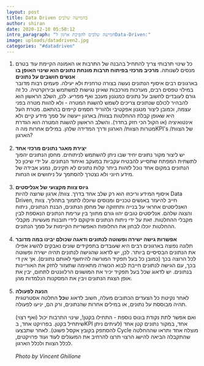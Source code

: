 ```yaml
---
layout: post
title: Data Driven בחמישה שלבים
author: shiran
date: 2020-12-10 05:50:12
intro_paragraph: "חמישה שלבים להפיכת ארגון לData-Driven:"
image: uploads/datadriven2.jpg
categories: "#datadriven"
---
```

1. כל שינוי תרבותי צריך להתחיל בהבנה של התרבות או האמונה הקיימת עוד בטרם מנסים לשנותה. **מרכיב מרכזי בפיתוח תרבות מונחת נתונים הוא שינוי האופן בו אנשים חושבים על נתונים**  <br>
בארגונים רבים איסוף הנתונים נעשה בצורה טרחנית ולא יעילה. פעמים רבות מדובר במילוי טפסים רבים, מערכות מורכבות שאינן נגישות למשתמש ובירוקרטיה. כל זה גורם לעובדים לחשוב על נתונים כמנגנון מעכב ואף מפריע.
לכן, השלב הראשון הוא להבהיר לכולם שנתונים צריכים לשמש להשגת המטרה - ולא להוות מטרה בפני עצמה, וכמובן ליצור מנגנון אפקטיבי ולהוריד חסמים קיימים בהתאם.
מטרת העל היא שאופן קבלת ההחלטות בצוות/ בארגון ייעשה על סמך מידע קיים ולא אינטואיציה (או הקול הכי חזק בחדר). והשלב הראשון להשגת המטרה הוא הגדרת מטרות הצוות/ הארגון ודרך המדידה שלהן. במילים אחרות מה הKPI's של הצוות/ הארגון?
<br><br>
2. **יצירת מאגר נתונים מרכזי אחד**  <br>
יש ליצור מקור נתונים יחיד שבו ניתן להשתמש לניתוחים. מחסן הנתונים יהפוך לתשתית המפתח שתסייע להבטיח עקביות במעקב ואיחוד הנתונים. על ידי שיכון כל הנתונים במקום אחד נוכל לזהות ביתר קלות נתונים לא תקינים, נמנע אבידה של מידע חיוני ולא נצטרך להסתמך על ניחושים או הנחות.
<br><br>
3. **גיוס צוות מקצועי של אנליסטים**  <br>
איסוף המידע וריכוזו הוא רק שלב אחד בדרך. צוות/ ארגון שרוצה להיות Data Driven, חייב להיעזר באנשים טכניים ומנוסים שיוכלו לתמוך בתהליך. צוות האנליסטים אחראי על בנייה ותחזוקה של מחסן הנתונים, הבנת הנתונים, ניתוח והצגה שלהם. אנליסטים טובים יהוו גורם מתווך בין ערימת הנתונים הנאספת לבין מקבלי ההחלטות. זאת על ידי ניתוח הנתונים וזיקוקם לידי תובנות מעשיות. מקבלי ההחלטות יוכלו לבחון את החלופות האפשריות הקיימות על סמך הנתונים.
<br><br>
4. **אפשרות גישה ישירה ופשוטה לנתונים ודאגה שכולם יבינו במה מדובר** <br>
תלונה נפוצה בארגונים רבים היא שעובדים בתפקידים שונים נאבקים להשיג אפילו את הנתונים הבסיסיים ביותר. לכן, יש לדאוג שהגישה לנתונים תהיה ישירה ופשוטה לכל הרוצה בכך (כמובן כל בעל תפקיד המורשה להיחשף לאותם נתונים). 
אך אין די בכך, עם הגישה לנתונים חייבת לבוא הכשרה מתאימה שתעזור לחזק את האוריינות בנתונים. יש לדאוג שכל בעל תפקיד יכיר את המושגים הרלוונטים לתחום, יבין את אופן הצגת הנתונים ויבין את המסקנות הנלמדות מהן.
<br><br>
5. **הנעה לפעולה**<br>
לאחר נקיטת כל הצעדים הכתובים מעלה, חשוב לדאוג ש**כל** החלטה אסטרטגית תהיה מבוססת על נתונים, או במילים אחרות שהנתונים, ורק הם, יניעו לפעולה.
<br><br>
ואם אפשר לתת נקודת בונוס נוספת - התחילו בקטן!, שינוי התרבות יכול (ואף רצוי) שיתחיל בקטן. בפרויקט אחד, בKPI אחד, במקור נתונים קטן אחד (לעיתים ניתן להסתפק בקובץ אקסל פשוט). לאחר שתבצעו Cycle מוצלח אחד ותראו שההחלטה שהתקבלה הביאה להישג הרצוי תרצו להרחיב את המעגלים לעוד ועוד פרויקטים, לכלל הצוות ולכלל הארגון.<br><br>
*Photo by Vincent Ghilione*